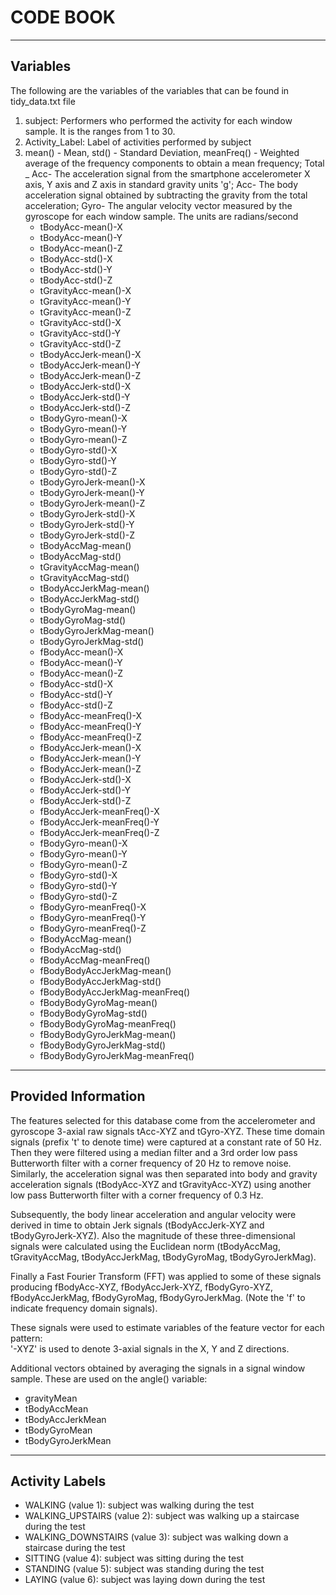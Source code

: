 # CODE BOOK

---------------------------------------------------------------------------------

## Variables
The following are the variables of the variables that can be found in tidy_data.txt file

1. subject: Performers who performed the activity for each window sample. It is the ranges from 1 to 30.
2. Activity_Label: Label of activities performed by subject
3. mean() - Mean, std() - Standard Deviation, meanFreq() - Weighted average of the frequency components to obtain a mean frequency; Total _ Acc- The acceleration signal from the smartphone accelerometer X axis, Y axis and Z axis in standard gravity units 'g'; Acc- The body acceleration signal obtained by subtracting the gravity from the total acceleration; Gyro- The angular velocity vector measured by the gyroscope for each window sample. The units are radians/second
      * tBodyAcc-mean()-X
      * tBodyAcc-mean()-Y
      * tBodyAcc-mean()-Z
      * tBodyAcc-std()-X
      * tBodyAcc-std()-Y
      * tBodyAcc-std()-Z
      * tGravityAcc-mean()-X
      * tGravityAcc-mean()-Y
      * tGravityAcc-mean()-Z
      * tGravityAcc-std()-X
      * tGravityAcc-std()-Y
      * tGravityAcc-std()-Z
      * tBodyAccJerk-mean()-X
      * tBodyAccJerk-mean()-Y
      * tBodyAccJerk-mean()-Z
      * tBodyAccJerk-std()-X
      * tBodyAccJerk-std()-Y
      * tBodyAccJerk-std()-Z
      * tBodyGyro-mean()-X
      * tBodyGyro-mean()-Y
      * tBodyGyro-mean()-Z
      * tBodyGyro-std()-X
      * tBodyGyro-std()-Y
      * tBodyGyro-std()-Z
      * tBodyGyroJerk-mean()-X
      * tBodyGyroJerk-mean()-Y
      * tBodyGyroJerk-mean()-Z
      * tBodyGyroJerk-std()-X
      * tBodyGyroJerk-std()-Y
      * tBodyGyroJerk-std()-Z
      * tBodyAccMag-mean()
      * tBodyAccMag-std()
      * tGravityAccMag-mean()
      * tGravityAccMag-std()
      * tBodyAccJerkMag-mean()
      * tBodyAccJerkMag-std()
      * tBodyGyroMag-mean()
      * tBodyGyroMag-std()
      * tBodyGyroJerkMag-mean()
      * tBodyGyroJerkMag-std()
      * fBodyAcc-mean()-X
      * fBodyAcc-mean()-Y
      * fBodyAcc-mean()-Z
      * fBodyAcc-std()-X
      * fBodyAcc-std()-Y
      * fBodyAcc-std()-Z
      * fBodyAcc-meanFreq()-X
      * fBodyAcc-meanFreq()-Y
      * fBodyAcc-meanFreq()-Z
      * fBodyAccJerk-mean()-X
      * fBodyAccJerk-mean()-Y
      * fBodyAccJerk-mean()-Z
      * fBodyAccJerk-std()-X
      * fBodyAccJerk-std()-Y
      * fBodyAccJerk-std()-Z
      * fBodyAccJerk-meanFreq()-X
      * fBodyAccJerk-meanFreq()-Y
      * fBodyAccJerk-meanFreq()-Z
      * fBodyGyro-mean()-X
      * fBodyGyro-mean()-Y
      * fBodyGyro-mean()-Z
      * fBodyGyro-std()-X
      * fBodyGyro-std()-Y
      * fBodyGyro-std()-Z
      * fBodyGyro-meanFreq()-X
      * fBodyGyro-meanFreq()-Y
      * fBodyGyro-meanFreq()-Z
      * fBodyAccMag-mean()
      * fBodyAccMag-std()
      * fBodyAccMag-meanFreq()
      * fBodyBodyAccJerkMag-mean()
      * fBodyBodyAccJerkMag-std()
      * fBodyBodyAccJerkMag-meanFreq()
      * fBodyBodyGyroMag-mean()
      * fBodyBodyGyroMag-std()
      * fBodyBodyGyroMag-meanFreq()
      * fBodyBodyGyroJerkMag-mean()
      * fBodyBodyGyroJerkMag-std()
      * fBodyBodyGyroJerkMag-meanFreq()
      
---------------------------------------------------------------------------------

## Provided Information

The features selected for this database come from the accelerometer and gyroscope 3-axial raw signals tAcc-XYZ and tGyro-XYZ. These time domain signals (prefix 't' to denote time) were captured at a constant rate of 50 Hz. Then they were filtered using a median filter and a 3rd order low pass Butterworth filter with a corner frequency of 20 Hz to remove noise. Similarly, the acceleration signal was then separated into body and gravity acceleration signals (tBodyAcc-XYZ and tGravityAcc-XYZ) using another low pass Butterworth filter with a corner frequency of 0.3 Hz. 

Subsequently, the body linear acceleration and angular velocity were derived in time to obtain Jerk signals (tBodyAccJerk-XYZ and tBodyGyroJerk-XYZ). Also the magnitude of these three-dimensional signals were calculated using the Euclidean norm (tBodyAccMag, tGravityAccMag, tBodyAccJerkMag, tBodyGyroMag, tBodyGyroJerkMag). 

Finally a Fast Fourier Transform (FFT) was applied to some of these signals producing fBodyAcc-XYZ, fBodyAccJerk-XYZ, fBodyGyro-XYZ, fBodyAccJerkMag, fBodyGyroMag, fBodyGyroJerkMag. (Note the 'f' to indicate frequency domain signals). 

These signals were used to estimate variables of the feature vector for each pattern:  
'-XYZ' is used to denote 3-axial signals in the X, Y and Z directions.

Additional vectors obtained by averaging the signals in a signal window sample. These are used on the angle() variable:

* gravityMean
* tBodyAccMean
* tBodyAccJerkMean
* tBodyGyroMean
* tBodyGyroJerkMean

---------------------------------------------------------------------------------

## Activity Labels
* WALKING (value 1): subject was walking during the test
* WALKING_UPSTAIRS (value 2): subject was walking up a staircase during the test
* WALKING_DOWNSTAIRS (value 3): subject was walking down a staircase during the test
* SITTING (value 4): subject was sitting during the test
* STANDING (value 5): subject was standing during the test
* LAYING (value 6): subject was laying down during the test

